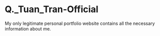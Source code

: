 # Q._Tuan_Tran-Official

My only legitimate personal portfolio website contains all the necessary information about me.
